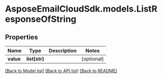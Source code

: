 # AsposeEmailCloudSdk.models.ListResponseOfString

## Properties
Name | Type | Description | Notes
------------ | ------------- | ------------- | -------------
**value** | **list[str]** |  | [optional] 



[[Back to Model list]](README.md#documentation-for-models) [[Back to API list]](README.md#documentation-for-api-endpoints) [[Back to README]](README.md)



